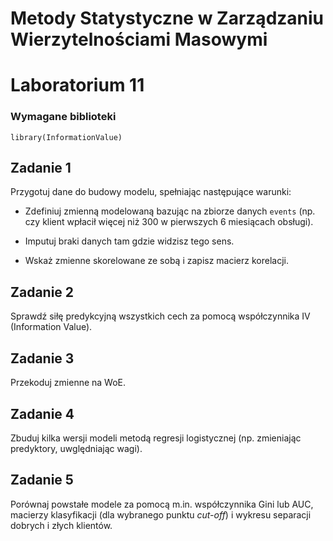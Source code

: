 
# Metody Statystyczne w Zarządzaniu Wierzytelnościami Masowymi
# Laboratorium 11



### Wymagane biblioteki 

```
library(InformationValue)
```

## Zadanie 1

Przygotuj dane do budowy modelu, spełniając następujące warunki:

* Zdefiniuj zmienną modelowaną bazując na zbiorze danych `events` (np. czy klient wpłacił więcej niż 300 w pierwszych
6 miesiącach obsługi).

* Imputuj braki danych tam gdzie widzisz tego sens.

* Wskaż zmienne skorelowane ze sobą i zapisz macierz korelacji.

## Zadanie 2

Sprawdź siłę predykcyjną wszystkich cech za pomocą współczynnika IV (Information Value).

## Zadanie 3

Przekoduj zmienne na WoE.

## Zadanie 4

Zbuduj kilka wersji modeli metodą regresji logistycznej (np. zmieniając predyktory, uwględniając wagi).

## Zadanie 5

Porównaj powstałe modele za pomocą m.in. współczynnika Gini lub AUC, macierzy klasyfikacji (dla wybranego punktu *cut-off*) i wykresu separacji dobrych i złych klientów.
